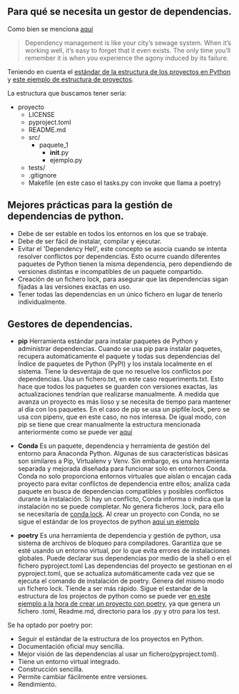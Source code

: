 

## Para qué se necesita un gestor de dependencias.

Como bien se menciona [aquí](https://ibm.github.io/data-science-best-practices/dependency_management.html)
> Dependency management is like your city’s sewage system. When it’s working well, it’s easy to forget that it even exists. The only time you’ll remember it is when you experience the agony induced by its failure.

Teniendo en cuenta el [estándar de la estructura de los proyectos en Python](https://docs.python-guide.org/writing/structure/) y [este ejemplo de estructura de proyectos](https://packaging.python.org/en/latest/tutorials/packaging-projects/).

La estructura que buscamos tener sería:

- proyecto
    - LICENSE
    - pyproject.toml
    - README.md
    - src/
        - paquete_1
            - __init__.py
            - ejemplo.py
    - tests/
    - .gitignore
    - Makefile (en este caso el tasks.py con invoke que llama a poetry)

## Mejores prácticas para la gestión de dependencias de python.
- Debe de ser estable en todos los entornos en los que se trabaje. 
- Debe de ser fácil de instalar, compilar y ejecutar.
- Evitar el 'Dependency Hell', este concepto se asocia cuando se intenta resolver conflictos por dependencias. Esto ocurre cuando diferentes paquetes de Python tienen la misma dependencia, pero dependiendo de versiones distintas e incompatibles de un paquete compartido.
- Creación de un fichero lock, para asegurar que las dependencias sigan fijadas a las versiones exactas en uso.
- Tener todas las dependencias en un único fichero en lugar de tenerlo individualmente.

## Gestores de dependencias.

- **pip** Herramienta estándar para instalar paquetes de Python y administrar dependencias. Cuando se usa pip para instalar paquetes, recupera automáticamente el paquete y todas sus dependencias del Índice de paquetes de Python (PyPI) y los instala localmente en el sistema. Tiene la desventaja de que no resuelve los conflictos por dependencias. Usa un fichero.txt, en este caso requeriments.txt. Esto hace que todos los paquetes se guarden con versiones exactas, las actualizaciones tendrían que realizarse manualmente. A medida que avanza un proyecto es más lioso y se necesita de tiempo para mantener al día con los paquetes. En el caso de pip se usa un pipfile.lock, pero se usa con pipenv, que en este caso, no nos interesa. De igual modo, con pip se tiene que crear manualmente la estructura mencionada anteriormente como se puede ver [aquí](https://packaging.python.org/en/latest/tutorials/packaging-projects/)

- **Conda** 
Es un paquete, dependencia y herramienta de gestión del entorno para Anaconda Python. Algunas de sus características básicas son similares a Pip, Virtualenv y Venv. Sin embargo, es una herramienta separada y mejorada diseñada para funcionar solo en entornos Conda.
Conda no solo proporciona entornos virtuales que aíslan o encajan cada proyecto para evitar conflictos de dependencia entre ellos; analiza cada paquete en busca de dependencias compatibles y posibles conflictos durante la instalación. Si hay un conflicto, Conda informa o indica que la instalación no se puede completar. No genera ficheros .lock, para ello se necesitaría de [conda lock](https://anaconda.org/conda-forge/conda-lock). Al crear un proyecto con Conda, no se sigue el estándar de los proyectos de python [aquí un ejemplo](https://anaconda-project.readthedocs.io/en/latest/user-guide/tasks/create-project.html)


- **poetry** Es una herramienta de dependencia y gestión de python, usa sistema de archivos de bloqueo para compiladores. Garantiza que se esté usando un entorno virtual, por lo que evita errores de instalaciones globales. Puede declarar sus dependencias por medio de la shell o en el fichero pyproject.toml
Las dependencias del proyecto se gestionan en el pyproject.toml, que se actualiza automáticamente cada vez que se ejecuta el comando de instalación de poetry. Genera del mismo modo un fichero lock. Tiende a ser más rápido. Sigue el estandar de la estructura de los projectos de python como se puede ver [en este ejemplo a la hora de crear un proyecto con poetry](https://python-poetry.org/docs/basic-usage/), ya que genera un fichero .toml, Readme.md, directorio para los .py y otro para los test.

Se ha optado por poetry por:

 - Seguir el estándar de la estructura de los proyectos en Python.
 - Documentación oficial muy sencilla.
 - Mejor visión de las dependencias al usar un fichero(pyproject.toml).
 - Tiene un entorno virtual integrado.
 - Construcción sencilla.
 - Permite cambiar fácilmente entre versiones.
 - Rendimiento.